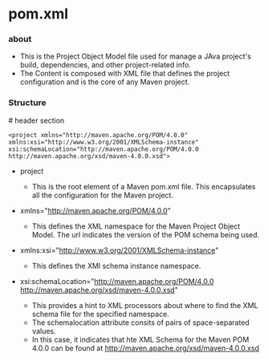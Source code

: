 # pom.xml

### about

- This is the Project Object Model file used for manage a JAva project's build, dependencies, and other project-related info.
- The Content is composed with XML file that defines the project configuration and is the core of any Maven project.

### Structure

\# header section

```<project xmlns="http://maven.apache.org/POM/4.0.0" xmlns:xsi="http://www.w3.org/2001/XMLSchema-instance" xsi:schemaLocation="http://maven.apache.org/POM/4.0.0 http://maven.apache.org/xsd/maven-4.0.0.xsd"> ```

- project
  - This is the root element of a Maven pom.xml file. This encapsulates all the configuration for the Maven project.
  
- xmlns="http://maven.apache.org/POM/4.0.0"
  - This defines the XML namespace for the Maven Project Object Model. The url indicates the version of the POM schema being used.
  
- xmlns:xsi="http://www.w3.org/2001/XMLSchema-instance"
  - This defines the XMl schema instance namespace. 
  
- xsi:schemaLocation="http://maven.apache.org/POM/4.0.0 http://maven.apache.org/xsd/maven-4.0.0.xsd"
  - This provides a hint to XML processors about where to find the XML schema file for the specified namespace.
  - The schemalocation attribute consits of pairs of space-separated values.
  - In this case, it indicates that hte XML Schema for the Maven POM 4.0.0 can be found at http://maven.apache.org/xsd/maven-4.0.0.xsd